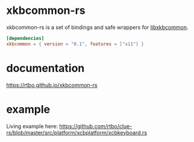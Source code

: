 # xkbcommon-rs

xkbcommon-rs is a set of bindings and safe wrappers for [libxkbcommon](http://xkbcommon.org/).

```toml
[dependencies]
xkbcommon = { version = "0.1", features = ["x11"] }
```

# documentation

https://rtbo.github.io/xkbcommon-rs


# example

Living example here: https://github.com/rtbo/clue-rs/blob/master/src/platform/xcbplatform/xcbkeyboard.rs